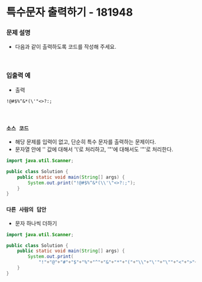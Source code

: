 # 특수문자 출력하기 - 181948

### 문제 설명

 - 다음과 같이 출력하도록 코드를 작성해 주세요.

<br/>

### 입출력 예

 - 출력
```
!@#$%^&*(\'"<>?:;
```

<br/>

### `소스 코드`

 - 해당 문제를 입력이 없고, 단순히 특수 문자를 출력하는 문제이다.
 - 문자열 안에 '\' 값에 대해서 '\\'로 처리하고, '"'에 대해서도 '\"'로 처리한다.
```Java
import java.util.Scanner;

public class Solution {
    public static void main(String[] args) {
        System.out.print("!@#$%^&*(\\'\"<>?:;");
    }
}
```

### `다른 사람의 답안`

 - 문자 하나씩 더하기
```Java
import java.util.Scanner;

public class Solution {
    public static void main(String[] args) {
        System.out.print(
            "!"+"@"+"#"+"$"+"%"+"^"+"&"+"*"+"("+"\\"+"\'"+"\""+"<"+">"+"?"+":"+";");
    }
}
```
